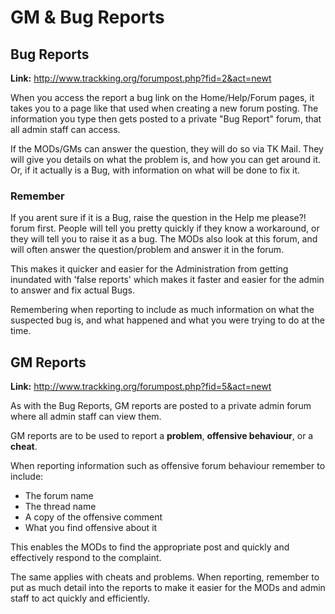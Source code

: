 # GM & Bug Reports

## Bug Reports
**Link:** http://www.trackking.org/forumpost.php?fid=2&act=newt

When you access the report a bug link on the Home/Help/Forum pages, it takes you to a page like that used when creating a new forum posting. The information you type then gets posted to a private "Bug Report" forum, that all admin staff can access.

If the MODs/GMs can answer the question, they will do so via TK Mail. They will give you details on what the problem is, and how you can get around it. Or, if it actually is a Bug, with information on what will be done to fix it.

### Remember
If you arent sure if it is a Bug, raise the question in the Help me please?! forum first. People will tell you pretty quickly if they know a workaround, or they will tell you to raise it as a bug. The MODs also look at this forum, and will often answer the question/problem and answer it in the forum.

This makes it quicker and easier for the Administration from getting inundated with 'false reports' which makes it faster and easier for the admin to answer and fix actual Bugs.

Remembering when reporting to include as much information on what the suspected bug is, and what happened and what you were trying to do at the time.

## GM Reports
**Link:** http://www.trackking.org/forumpost.php?fid=5&act=newt

As with the Bug Reports, GM reports are posted to a private admin forum where all admin staff can view them.

GM reports are to be used to report a **problem**, **offensive behaviour**, or a **cheat**.

When reporting information such as offensive forum behaviour remember to include:
- The forum name
- The thread name  
- A copy of the offensive comment
- What you find offensive about it

This enables the MODs to find the appropriate post and quickly and effectively respond to the complaint.

The same applies with cheats and problems. When reporting, remember to put as much detail into the reports to make it easier for the MODs and admin staff to act quickly and efficiently.
